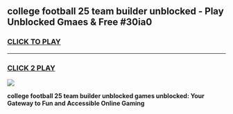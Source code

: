 
## college football 25 team builder unblocked - Play Unblocked Gmaes & Free #30ia0
<h3>
<a href="https://news.freeplayer.one?title=college_football_25_team_builder_unblocked&ref=24F">CLICK TO PLAY</a></h3>
<hr>

<h3>
<a href="https://news.freeplayer.one?title=college_football_25_team_builder_unblocked&ref=24F">CLICK 2 PLAY</a>
  
</h3>

<a href="https://news.freeplayer.one?title=college_football_25_team_builder_unblocked&ref=24F/"><img src="https://clearcache.store/games.png"></a>


**college football 25 team builder unblocked games unblocked: Your Gateway to Fun and Accessible Online Gaming**

